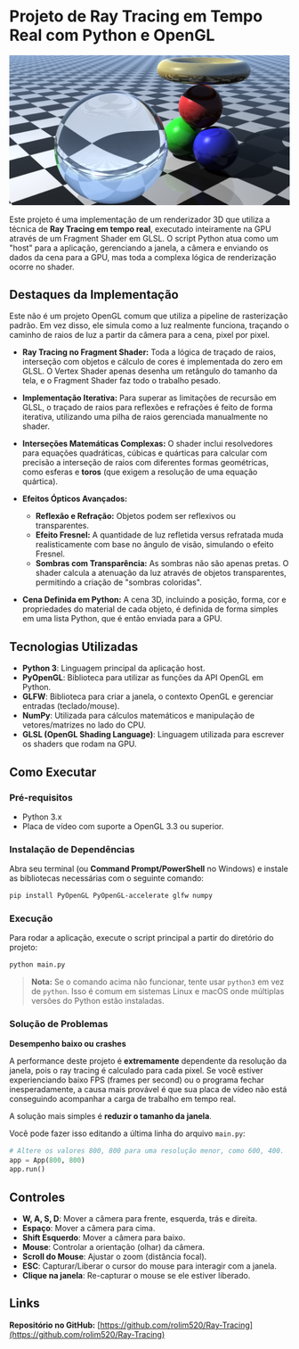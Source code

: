 # Projeto de Ray Tracing em Tempo Real com Python e OpenGL

![Imagem 1](Imagens/imagem%201.png)

Este projeto é uma implementação de um renderizador 3D que utiliza a técnica de **Ray Tracing em tempo real**, executado inteiramente na GPU através de um Fragment Shader em GLSL. O script Python atua como um "host" para a aplicação, gerenciando a janela, a câmera e enviando os dados da cena para a GPU, mas toda a complexa lógica de renderização ocorre no shader.

## Destaques da Implementação

Este não é um projeto OpenGL comum que utiliza a pipeline de rasterização padrão. Em vez disso, ele simula como a luz realmente funciona, traçando o caminho de raios de luz a partir da câmera para a cena, pixel por pixel.

- **Ray Tracing no Fragment Shader:** Toda a lógica de traçado de raios, interseção com objetos e cálculo de cores é implementada do zero em GLSL. O Vertex Shader apenas desenha um retângulo do tamanho da tela, e o Fragment Shader faz todo o trabalho pesado.

- **Implementação Iterativa:** Para superar as limitações de recursão em GLSL, o traçado de raios para reflexões e refrações é feito de forma iterativa, utilizando uma pilha de raios gerenciada manualmente no shader.

- **Interseções Matemáticas Complexas:** O shader inclui resolvedores para equações quadráticas, cúbicas e quárticas para calcular com precisão a interseção de raios com diferentes formas geométricas, como esferas e **toros** (que exigem a resolução de uma equação quártica).

- **Efeitos Ópticos Avançados:**
  - **Reflexão e Refração:** Objetos podem ser reflexivos ou transparentes.
  - **Efeito Fresnel:** A quantidade de luz refletida versus refratada muda realisticamente com base no ângulo de visão, simulando o efeito Fresnel.
  - **Sombras com Transparência:** As sombras não são apenas pretas. O shader calcula a atenuação da luz através de objetos transparentes, permitindo a criação de "sombras coloridas".

- **Cena Definida em Python:** A cena 3D, incluindo a posição, forma, cor e propriedades do material de cada objeto, é definida de forma simples em uma lista Python, que é então enviada para a GPU.

## Tecnologias Utilizadas

*   **Python 3**: Linguagem principal da aplicação host.
*   **PyOpenGL**: Biblioteca para utilizar as funções da API OpenGL em Python.
*   **GLFW**: Biblioteca para criar a janela, o contexto OpenGL e gerenciar entradas (teclado/mouse).
*   **NumPy**: Utilizada para cálculos matemáticos e manipulação de vetores/matrizes no lado do CPU.
*   **GLSL (OpenGL Shading Language)**: Linguagem utilizada para escrever os shaders que rodam na GPU.

## Como Executar

### Pré-requisitos

- Python 3.x
- Placa de vídeo com suporte a OpenGL 3.3 ou superior.

### Instalação de Dependências

Abra seu terminal (ou **Command Prompt/PowerShell** no Windows) e instale as bibliotecas necessárias com o seguinte comando:

```bash
pip install PyOpenGL PyOpenGL-accelerate glfw numpy
```

### Execução

Para rodar a aplicação, execute o script principal a partir do diretório do projeto:

```bash
python main.py
```
> **Nota:** Se o comando acima não funcionar, tente usar `python3` em vez de `python`. Isso é comum em sistemas Linux e macOS onde múltiplas versões do Python estão instaladas.

### Solução de Problemas

**Desempenho baixo ou crashes**

A performance deste projeto é **extremamente** dependente da resolução da janela, pois o ray tracing é calculado para cada pixel. Se você estiver experienciando baixo FPS (frames per second) ou o programa fechar inesperadamente, a causa mais provável é que sua placa de vídeo não está conseguindo acompanhar a carga de trabalho em tempo real.

A solução mais simples é **reduzir o tamanho da janela**.

Você pode fazer isso editando a última linha do arquivo `main.py`:

```python
# Altere os valores 800, 800 para uma resolução menor, como 600, 400.
app = App(800, 800)
app.run()
```


## Controles

*   **W, A, S, D**: Mover a câmera para frente, esquerda, trás e direita.
*   **Espaço**: Mover a câmera para cima.
*   **Shift Esquerdo**: Mover a câmera para baixo.
*   **Mouse**: Controlar a orientação (olhar) da câmera.
*   **Scroll do Mouse**: Ajustar o zoom (distância focal).
*   **ESC**: Capturar/Liberar o cursor do mouse para interagir com a janela.
*   **Clique na janela**: Re-capturar o mouse se ele estiver liberado.

## Links

**Repositório no GitHub:** [https://github.com/rolim520/Ray-Tracing](https://github.com/rolim520/Ray-Tracing)
